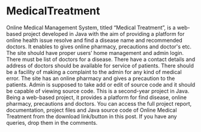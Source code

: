 # MedicalTreatment
Online Medical Management System, titled “Medical Treatment”, is a web-based project developed in Java with the aim of providing a platform for online health issue resolve and find a disease name and recommended doctors. It enables to gives online pharmacy, precautions and doctor's etc.   The site should have proper users’ home management and admin login. There must be list of doctors for a disease. There have a contact details and address of doctors should be available for service of patients. There should be a facility of making a complaint to the admin for any kind of medical error. The site has an online pharmacy and gives a precaution to the patients. Admin is supposed to take add or edit of source code and it should be capable of viewing source code.   This is a second-year project in Java. Being a web-based project, it provides a platform for find disease, online pharmacy, precautions and doctors. You can access the full project report, documentation, project files and Java source code of Online Medical Treatment from the download link/button in this post. If you have any queries, drop them in the comments.
